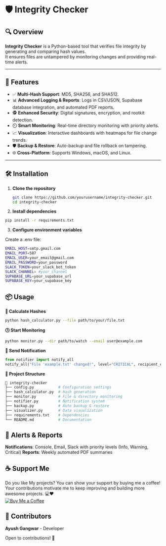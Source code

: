 # 🛡️ Integrity Checker

## 🔍 Overview
**Integrity Checker** is a Python-based tool that verifies file integrity by generating and comparing hash values.  
It ensures files are untampered by monitoring changes and providing real-time alerts.

---

## 🚀 Features
- ✅ **Multi-Hash Support**: MD5, SHA256, and SHA512.  
- 📊 **Advanced Logging & Reports**: Logs in CSV/JSON, Supabase database integration, and automated PDF reports.  
- 🕵️ **Enhanced Security**: Digital signatures, encryption, and rootkit detection.  
- ⏲️ **Smart Monitoring**: Real-time directory monitoring with priority alerts.  
- 📈 **Visualization**: Interactive dashboards with heatmaps for file change trends.  
- 🛡️ **Backup & Restore**: Auto-backup and file rollback on tampering.  
- 🌐 **Cross-Platform**: Supports Windows, macOS, and Linux.

---

## 🛠️ Installation

1. **Clone the repository**  
   ```bash
   git clone https://github.com/yourusername/integrity-checker.git
   cd integrity-checker

2. **Install dependencies**

```bash
pip install -r requirements.txt

```

3. **Configure environment variables**

Create a .env file:

```bash
EMAIL_HOST=smtp.gmail.com
EMAIL_PORT=587
EMAIL_USER=your_email@gmail.com
EMAIL_PASSWORD=your_password
SLACK_TOKEN=your_slack_bot_token
SLACK_CHANNEL= #your_channel
SUPABASE_URL=your_supabase_url
SUPABASE_KEY=your_supabase_key
```

## 📦 Usage

**🔑 Calculate Hashes**
```bash
python hash_calculator.py --file path/to/your/file.txt
```

**🕒 Start Monitoring**
```bash
python monitor.py --dir path/to/watch --email user@example.com
```

**📢 Send Notification**
```python
from notifier import notify_all
notify_all("File 'example.txt' changed!", level="CRITICAL", recipient_email="user@example.com")
```

**🧩 Project Structure**
```bash
📁 integrity-checker
├── config.py           # Configuration settings
├── hash_calculator.py  # Hash generation
├── monitor.py          # File & directory monitoring
├── notifier.py         # Notification system
├── backup.py           # Auto backup & restore
├── visualizer.py       # Data visualization
├── requirements.txt    # Dependencies
└── README.md           # Documentation
```

## **🔔 Alerts & Reports**

**Notifications**: Console, Email, Slack with priority levels (Info, Warning, Critical)
**Reports**: Weekly automated PDF summaries

## ☕ Support Me

Do you like My projects? You can show your support by buying me a coffee! Your contributions motivate me to keep improving and building more awesome projects. 💻❤  
[![Buy Me a Coffee](https://www.buymeacoffee.com/assets/img/custom_images/orange_img.png)](http://buymeacoffee.com/Arya182)


## **👥 Contributors**

**Ayush Gangwar** - Developer

Open to contributions! 🤝
